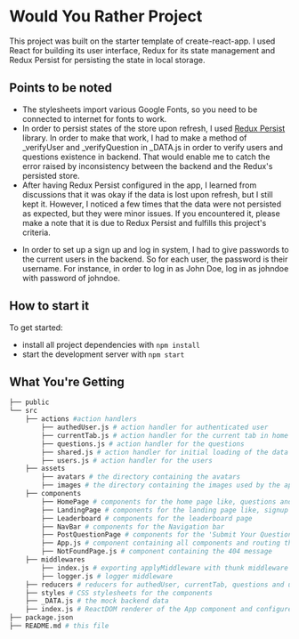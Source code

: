 # Would You Rather Project

This project was built on the starter template of create-react-app. I used React for building its user interface, Redux for its state management and Redux Persist for persisting the state in local storage.

## Points to be noted

- The stylesheets import various Google Fonts, so you need to be connected to internet for fonts to work.
- In order to persist states of the store upon refresh, I used [Redux Persist](https://www.npmjs.com/package/redux-persist) library. In order to make that work, I had to make a method of \_verifyUser and \_verifyQuestion in \_DATA.js in order to verify users and questions existence in backend. That would enable me to catch the error raised by inconsistency between the backend and the Redux's persisted store.
- After having Redux Persist configured in the app, I learned from discussions that it was okay if the data is lost upon refresh, but I still kept it. However, I noticed a few times that the data were not persisted as expected, but they were minor issues. If you encountered it, please make a note that it is due to Redux Persist and fulfills this project's criteria.
* In order to set up a sign up and log in system, I had to give passwords to the current users in the backend. So for each user, the password is their username. For instance, in order to log in as John Doe, log in as johndoe with password of johndoe.

## How to start it

To get started:

- install all project dependencies with `npm install`
- start the development server with `npm start`

## What You're Getting

```bash
├── public
└── src
    ├── actions #action handlers
        ├── authedUser.js # action handler for authenticated user
        ├── currentTab.js # action handler for the current tab in home page
        ├── questions.js # action handler for the questions
        ├── shared.js # action handler for initial loading of the data into the store
        ├── users.js # action handler for the users
    ├── assets
        ├── avatars # the directory containing the avatars
        ├── images # the directory containing the images used by the app
    ├── components
        ├── HomePage # components for the home page like, questions and tabs
        ├── LandingPage # components for the landing page like, signup and signin
        ├── Leaderboard # components for the leaderboard page
        ├── NavBar # components for the Navigation bar
        ├── PostQuestionPage # components for the 'Submit Your Question' page
        ├── App.js # component containing all components and routing them to their paths
        ├── NotFoundPage.js # component containing the 404 message
    ├── middlewares
        ├── index.js # exporting applyMiddleware with thunk middleware
        ├── logger.js # logger middleware
    ├── reducers # reducers for authedUser, currentTab, questions and users
    ├── styles # CSS stylesheets for the components
    ├── _DATA.js # the mock backend data
    ├── index.js # ReactDOM renderer of the App component and configures the Redux Persist
├── package.json
├── README.md # this file
```
